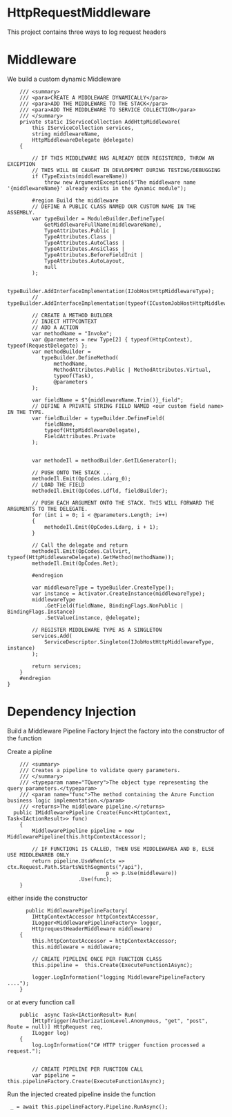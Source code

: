 # HttpRequestMiddleware

This project contains three ways to log request headers

# Middleware
We build a custom dynamic Middleware

        /// <summary>
        /// <para>CREATE A MIDDLEWARE DYNAMICALLY</para>
        /// <para>ADD THE MIDDLEWARE TO THE STACK</para>
        /// <para>ADD THE MIDDLEWARE TO SERVICE COLLECTION</para>
        /// </summary>
        private static IServiceCollection AddHttpMiddleware(
            this IServiceCollection services,
            string middlewareName,
            HttpMiddlewareDelegate @delegate)
        { 

            // IF THIS MIDDLEWARE HAS ALREADY BEEN REGISTERED, THROW AN EXCEPTION
            // THIS WILL BE CAUGHT IN DEVLOPEMNT DURING TESTING/DEBUGGING
            if (TypeExists(middlewareName))
                throw new ArgumentException($"The middleware name '{middlewareName}' already exists in the dynamic module");

            #region Build the middleware
            // DEFINE A PUBLIC CLASS NAMED OUR CUSTOM NAME IN THE ASSEMBLY.
            var typeBuilder = ModuleBuilder.DefineType(
                GetMiddlewareFullName(middlewareName),
                TypeAttributes.Public |
                TypeAttributes.Class |
                TypeAttributes.AutoClass |
                TypeAttributes.AnsiClass |
                TypeAttributes.BeforeFieldInit |
                TypeAttributes.AutoLayout,
                null
            );

            typeBuilder.AddInterfaceImplementation(IJobHostHttpMiddlewareType);
            // typeBuilder.AddInterfaceImplementation(typeof(ICustomJobHostHttpMiddleware));

            // CREATE A METHOD BUILDER
            // INJECT HTTPCONTEXT
            // ADD A ACTION
            var methodName = "Invoke";
            var @parameters = new Type[2] { typeof(HttpContext), typeof(RequestDelegate) };
            var methodBuilder =
               typeBuilder.DefineMethod(
                   methodName,
                   MethodAttributes.Public | MethodAttributes.Virtual,
                   typeof(Task),
                   @parameters
            );

            var fieldName = $"{middlewareName.Trim()}_field";
            // DEFINE A PRIVATE STRING FIELD NAMED <our custom field name> IN THE TYPE.
            var fieldBuilder = typeBuilder.DefineField(
                fieldName,
                typeof(HttpMiddlewareDelegate),
                FieldAttributes.Private
            );

           
            var methodeIl = methodBuilder.GetILGenerator();

            // PUSH ONTO THE STACK ...
            methodeIl.Emit(OpCodes.Ldarg_0);
            // LOAD THE FIELD
            methodeIl.Emit(OpCodes.Ldfld, fieldBuilder);

            // PUSH EACH ARGUMENT ONTO THE STACK. THIS WILL FORWARD THE ARGUMENTS TO THE DELEGATE.
            for (int i = 0; i < @parameters.Length; i++)
            {
                methodeIl.Emit(OpCodes.Ldarg, i + 1);
            }

            // Call the delegate and return
            methodeIl.Emit(OpCodes.Callvirt, typeof(HttpMiddlewareDelegate).GetMethod(methodName));
            methodeIl.Emit(OpCodes.Ret);

            #endregion

            var middlewareType = typeBuilder.CreateType();
            var instance = Activator.CreateInstance(middlewareType);
            middlewareType
                .GetField(fieldName, BindingFlags.NonPublic | BindingFlags.Instance)
                .SetValue(instance, @delegate);

            // REGISTER MIDDLEWARE TYPE AS A SINGLETON
            services.Add(
                ServiceDescriptor.Singleton(IJobHostHttpMiddlewareType, instance)
            );

            return services;
        }
        #endregion
    }



# Dependency Injection
Build a Middleware Pipeline Factory
Inject the factory into the constructor of the function

Create a pipline 

        /// <summary>
        /// Creates a pipeline to validate query parameters.
        /// </summary>
        /// <typeparam name="TQuery">The object type representing the query parameters.</typeparam>
        /// <param name="func">The method containing the Azure Function business logic implementation.</param>
        /// <returns>The middleware pipeline.</returns>
      public IMiddlewarePipeline Create(Func<HttpContext, Task<IActionResult>> func)
        {
            MiddlewarePipeline pipeline = new MiddlewarePipeline(this.httpContextAccessor);

            // IF FUNCTION1 IS CALLED, THEN USE MIDDLEWAREA AND B, ELSE USE MIDDLEWAREB ONLY
            return pipeline.UseWhen(ctx => ctx.Request.Path.StartsWithSegments("/api"),
                                    p => p.Use(middleware))
                           .Use(func);
        }
        
either inside the constructor 
       
          public MiddlewarePipelineFactory(
            IHttpContextAccessor httpContextAccessor,
            ILogger<MiddlewarePipelineFactory> logger,
            HttprequestHeaderMiddleware middleware)
        {
            this.httpContextAccessor = httpContextAccessor;
            this.middleware = middleware;

            // CREATE PIPELINE ONCE PER FUNCTION CLASS
            this.pipeline =  this.Create(ExecuteFunction1Async);

            logger.LogInformation("logging MiddlewarePipelineFactory ....");
        }
        

or at every function call

        public  async Task<IActionResult> Run(
            [HttpTrigger(AuthorizationLevel.Anonymous, "get", "post", Route = null)] HttpRequest req,
            ILogger log)
        {
            log.LogInformation("C# HTTP trigger function processed a request.");


            // CREATE PIPELINE PER FUNCTION CALL
            var pipeline =  this.pipelineFactory.Create(ExecuteFunction1Async);


Run the injected created pipeline inside the function

     _ = await this.pipelineFactory.Pipeline.RunAsync();
